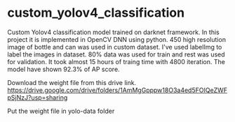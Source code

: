 # custom_yolov4_classification
Custom Yolov4 classification model trained on darknet framework. In this project it is implemented in OpenCV DNN using python.
450 high resolution image of bottle and can was used in custom dataset. I've used labelImg to label the images in dataset. 80% data was used for train and rest was used for validation. It took almost 15 hours of traing time with 4800 iteration. The model have shown 92.3% of AP score. 

Download the weight file from this drive link. 
https://drive.google.com/drive/folders/1AmMgGpppw18O3a4ed5FOIQeZWFpSjNzJ?usp=sharing <br>

Put the weight file in yolo-data folder
